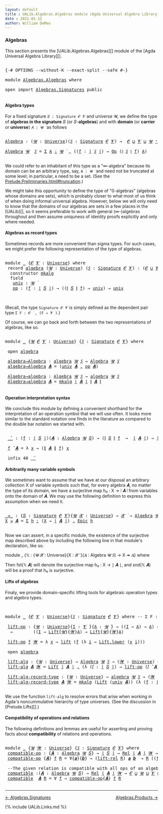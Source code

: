 ```yaml
---
layout: default
title : UALib.Algebras.Algebras module (Agda Universal Algebra Library)
date : 2021-01-12
author: William DeMeo
---
```


### <a id="algebras">Algebras</a>

This section presents the [UALib.Algebras.Algebras][] module of the [Agda Universal Algebra Library][].

<pre class="Agda">

<a id="292" class="Symbol">{-#</a> <a id="296" class="Keyword">OPTIONS</a> <a id="304" class="Pragma">--without-K</a> <a id="316" class="Pragma">--exact-split</a> <a id="330" class="Pragma">--safe</a> <a id="337" class="Symbol">#-}</a>

<a id="342" class="Keyword">module</a> <a id="349" href="Algebras.Algebras.html" class="Module">Algebras.Algebras</a> <a id="367" class="Keyword">where</a>

<a id="374" class="Keyword">open</a> <a id="379" class="Keyword">import</a> <a id="386" href="Algebras.Signatures.html" class="Module">Algebras.Signatures</a> <a id="406" class="Keyword">public</a>

</pre>


#### <a id="algebra-types">Algebra types</a>

For a fixed signature `𝑆 : Signature 𝓞 𝓥` and universe 𝓤, we define the type of **algebras in the signature** 𝑆 (or 𝑆-**algebras**) and with **domain** (or **carrier** or **universe**) `𝐴 : 𝓤 ̇` as follows

<pre class="Agda">

<a id="Algebra"></a><a id="694" href="Algebras.Algebras.html#694" class="Function">Algebra</a> <a id="702" class="Symbol">:</a> <a id="704" class="Symbol">(</a><a id="705" href="Algebras.Algebras.html#705" class="Bound">𝓤</a> <a id="707" class="Symbol">:</a> <a id="709" href="Agda.Primitive.html#423" class="Postulate">Universe</a><a id="717" class="Symbol">)(</a><a id="719" href="Algebras.Algebras.html#719" class="Bound">𝑆</a> <a id="721" class="Symbol">:</a> <a id="723" href="Algebras.Signatures.html#1299" class="Function">Signature</a> <a id="733" href="Prelude.Preliminaries.html#5703" class="Generalizable">𝓞</a> <a id="735" href="Universes.html#262" class="Generalizable">𝓥</a><a id="736" class="Symbol">)</a> <a id="738" class="Symbol">→</a>  <a id="741" href="Prelude.Preliminaries.html#5703" class="Generalizable">𝓞</a> <a id="743" href="Agda.Primitive.html#636" class="Primitive Operator">⊔</a> <a id="745" href="Universes.html#262" class="Generalizable">𝓥</a> <a id="747" href="Agda.Primitive.html#636" class="Primitive Operator">⊔</a> <a id="749" href="Algebras.Algebras.html#705" class="Bound">𝓤</a> <a id="751" href="Agda.Primitive.html#606" class="Primitive Operator">⁺</a> <a id="753" href="Universes.html#403" class="Function Operator">̇</a>

<a id="756" href="Algebras.Algebras.html#694" class="Function">Algebra</a> <a id="764" href="Algebras.Algebras.html#764" class="Bound">𝓤</a>  <a id="767" href="Algebras.Algebras.html#767" class="Bound">𝑆</a> <a id="769" class="Symbol">=</a> <a id="771" href="MGS-MLTT.html#3074" class="Function">Σ</a> <a id="773" href="Algebras.Algebras.html#773" class="Bound">A</a> <a id="775" href="MGS-MLTT.html#3074" class="Function">꞉</a> <a id="777" href="Algebras.Algebras.html#764" class="Bound">𝓤</a> <a id="779" href="Universes.html#403" class="Function Operator">̇</a> <a id="781" href="MGS-MLTT.html#3074" class="Function">,</a> <a id="783" class="Symbol">((</a><a id="785" href="Algebras.Algebras.html#785" class="Bound">f</a> <a id="787" class="Symbol">:</a> <a id="789" href="Prelude.Preliminaries.html#13781" class="Function Operator">∣</a> <a id="791" href="Algebras.Algebras.html#767" class="Bound">𝑆</a> <a id="793" href="Prelude.Preliminaries.html#13781" class="Function Operator">∣</a><a id="794" class="Symbol">)</a> <a id="796" class="Symbol">→</a> <a id="798" href="Algebras.Signatures.html#701" class="Function">Op</a> <a id="801" class="Symbol">(</a><a id="802" href="Prelude.Preliminaries.html#13859" class="Function Operator">∥</a> <a id="804" href="Algebras.Algebras.html#767" class="Bound">𝑆</a> <a id="806" href="Prelude.Preliminaries.html#13859" class="Function Operator">∥</a> <a id="808" href="Algebras.Algebras.html#785" class="Bound">f</a><a id="809" class="Symbol">)</a> <a id="811" href="Algebras.Algebras.html#773" class="Bound">A</a><a id="812" class="Symbol">)</a>

</pre>

We could refer to an inhabitant of this type as a "∞-algebra" because its domain can be an arbitrary type, say, `A : 𝓤 ̇` and need not be truncated at some level; in particular, `A` need to be a set. (See the [Prelude.Preliminaries.html#truncation](UALib.Prelude.Preliminaries.html#truncation).)

We might take this opportunity to define the type of "0-algebras" (algebras whose domains are sets), which is probably closer to what most of us think of when doing informal universal algebra.  However, below we will only need to know that the domains of our algebras are sets in a few places in the [UALib][], so it seems preferable to work with general (∞-)algebras throughout and then assume uniquness of identity proofs explicitly and only where needed.



#### <a id="algebras-as-record-types">Algebras as record types</a>

Sometimes records are more convenient than sigma types. For such cases, we might prefer the following representation of the type of algebras.

<pre class="Agda">

<a id="1810" class="Keyword">module</a> <a id="1817" href="Algebras.Algebras.html#1817" class="Module">_</a> <a id="1819" class="Symbol">{</a><a id="1820" href="Algebras.Algebras.html#1820" class="Bound">𝓞</a> <a id="1822" href="Algebras.Algebras.html#1822" class="Bound">𝓥</a> <a id="1824" class="Symbol">:</a> <a id="1826" href="Agda.Primitive.html#423" class="Postulate">Universe</a><a id="1834" class="Symbol">}</a> <a id="1836" class="Keyword">where</a>
 <a id="1843" class="Keyword">record</a> <a id="1850" href="Algebras.Algebras.html#1850" class="Record">algebra</a> <a id="1858" class="Symbol">(</a><a id="1859" href="Algebras.Algebras.html#1859" class="Bound">𝓤</a> <a id="1861" class="Symbol">:</a> <a id="1863" href="Agda.Primitive.html#423" class="Postulate">Universe</a><a id="1871" class="Symbol">)</a> <a id="1873" class="Symbol">(</a><a id="1874" href="Algebras.Algebras.html#1874" class="Bound">𝑆</a> <a id="1876" class="Symbol">:</a> <a id="1878" href="Algebras.Signatures.html#1299" class="Function">Signature</a> <a id="1888" href="Algebras.Algebras.html#1820" class="Bound">𝓞</a> <a id="1890" href="Algebras.Algebras.html#1822" class="Bound">𝓥</a><a id="1891" class="Symbol">)</a> <a id="1893" class="Symbol">:</a> <a id="1895" class="Symbol">(</a><a id="1896" href="Algebras.Algebras.html#1820" class="Bound">𝓞</a> <a id="1898" href="Agda.Primitive.html#636" class="Primitive Operator">⊔</a> <a id="1900" href="Algebras.Algebras.html#1822" class="Bound">𝓥</a> <a id="1902" href="Agda.Primitive.html#636" class="Primitive Operator">⊔</a> <a id="1904" href="Algebras.Algebras.html#1859" class="Bound">𝓤</a><a id="1905" class="Symbol">)</a> <a id="1907" href="Agda.Primitive.html#606" class="Primitive Operator">⁺</a> <a id="1909" href="Universes.html#403" class="Function Operator">̇</a> <a id="1911" class="Keyword">where</a>
  <a id="1919" class="Keyword">constructor</a> <a id="1931" href="Algebras.Algebras.html#1931" class="InductiveConstructor">mkalg</a>
  <a id="1939" class="Keyword">field</a>
   <a id="1948" href="Algebras.Algebras.html#1948" class="Field">univ</a> <a id="1953" class="Symbol">:</a> <a id="1955" href="Algebras.Algebras.html#1859" class="Bound">𝓤</a> <a id="1957" href="Universes.html#403" class="Function Operator">̇</a>
   <a id="1962" href="Algebras.Algebras.html#1962" class="Field">op</a> <a id="1965" class="Symbol">:</a> <a id="1967" class="Symbol">(</a><a id="1968" href="Algebras.Algebras.html#1968" class="Bound">f</a> <a id="1970" class="Symbol">:</a> <a id="1972" href="Prelude.Preliminaries.html#13781" class="Function Operator">∣</a> <a id="1974" href="Algebras.Algebras.html#1874" class="Bound">𝑆</a> <a id="1976" href="Prelude.Preliminaries.html#13781" class="Function Operator">∣</a><a id="1977" class="Symbol">)</a> <a id="1979" class="Symbol">→</a> <a id="1981" class="Symbol">((</a><a id="1983" href="Prelude.Preliminaries.html#13859" class="Function Operator">∥</a> <a id="1985" href="Algebras.Algebras.html#1874" class="Bound">𝑆</a> <a id="1987" href="Prelude.Preliminaries.html#13859" class="Function Operator">∥</a> <a id="1989" href="Algebras.Algebras.html#1968" class="Bound">f</a><a id="1990" class="Symbol">)</a> <a id="1992" class="Symbol">→</a> <a id="1994" href="Algebras.Algebras.html#1948" class="Field">univ</a><a id="1998" class="Symbol">)</a> <a id="2000" class="Symbol">→</a> <a id="2002" href="Algebras.Algebras.html#1948" class="Field">univ</a>


</pre>

(Recall, the type `Signature 𝓞 𝓥` is simply defined as the dependent pair type `Σ F ꞉ 𝓞 ̇ , (F → 𝓥 ̇)`.)

Of course, we can go back and forth between the two representations of algebras, like so.

<pre class="Agda">

<a id="2232" class="Keyword">module</a> <a id="2239" href="Algebras.Algebras.html#2239" class="Module">_</a> <a id="2241" class="Symbol">{</a><a id="2242" href="Algebras.Algebras.html#2242" class="Bound">𝓤</a> <a id="2244" href="Algebras.Algebras.html#2244" class="Bound">𝓞</a> <a id="2246" href="Algebras.Algebras.html#2246" class="Bound">𝓥</a> <a id="2248" class="Symbol">:</a> <a id="2250" href="Agda.Primitive.html#423" class="Postulate">Universe</a><a id="2258" class="Symbol">}</a> <a id="2260" class="Symbol">{</a><a id="2261" href="Algebras.Algebras.html#2261" class="Bound">𝑆</a> <a id="2263" class="Symbol">:</a> <a id="2265" href="Algebras.Signatures.html#1299" class="Function">Signature</a> <a id="2275" href="Algebras.Algebras.html#2244" class="Bound">𝓞</a> <a id="2277" href="Algebras.Algebras.html#2246" class="Bound">𝓥</a><a id="2278" class="Symbol">}</a> <a id="2280" class="Keyword">where</a>

 <a id="2288" class="Keyword">open</a> <a id="2293" href="Algebras.Algebras.html#1850" class="Module">algebra</a>

 <a id="2303" href="Algebras.Algebras.html#2303" class="Function">algebra→Algebra</a> <a id="2319" class="Symbol">:</a> <a id="2321" href="Algebras.Algebras.html#1850" class="Record">algebra</a> <a id="2329" href="Algebras.Algebras.html#2242" class="Bound">𝓤</a> <a id="2331" href="Algebras.Algebras.html#2261" class="Bound">𝑆</a> <a id="2333" class="Symbol">→</a> <a id="2335" href="Algebras.Algebras.html#694" class="Function">Algebra</a> <a id="2343" href="Algebras.Algebras.html#2242" class="Bound">𝓤</a> <a id="2345" href="Algebras.Algebras.html#2261" class="Bound">𝑆</a>
 <a id="2348" href="Algebras.Algebras.html#2303" class="Function">algebra→Algebra</a> <a id="2364" href="Algebras.Algebras.html#2364" class="Bound">𝑨</a> <a id="2366" class="Symbol">=</a> <a id="2368" class="Symbol">(</a><a id="2369" href="Algebras.Algebras.html#1948" class="Field">univ</a> <a id="2374" href="Algebras.Algebras.html#2364" class="Bound">𝑨</a> <a id="2376" href="Prelude.Equality.html#463" class="InductiveConstructor Operator">,</a> <a id="2378" href="Algebras.Algebras.html#1962" class="Field">op</a> <a id="2381" href="Algebras.Algebras.html#2364" class="Bound">𝑨</a><a id="2382" class="Symbol">)</a>

 <a id="2386" href="Algebras.Algebras.html#2386" class="Function">Algebra→algebra</a> <a id="2402" class="Symbol">:</a> <a id="2404" href="Algebras.Algebras.html#694" class="Function">Algebra</a> <a id="2412" href="Algebras.Algebras.html#2242" class="Bound">𝓤</a> <a id="2414" href="Algebras.Algebras.html#2261" class="Bound">𝑆</a> <a id="2416" class="Symbol">→</a> <a id="2418" href="Algebras.Algebras.html#1850" class="Record">algebra</a> <a id="2426" href="Algebras.Algebras.html#2242" class="Bound">𝓤</a> <a id="2428" href="Algebras.Algebras.html#2261" class="Bound">𝑆</a>
 <a id="2431" href="Algebras.Algebras.html#2386" class="Function">Algebra→algebra</a> <a id="2447" href="Algebras.Algebras.html#2447" class="Bound">𝑨</a> <a id="2449" class="Symbol">=</a> <a id="2451" href="Algebras.Algebras.html#1931" class="InductiveConstructor">mkalg</a> <a id="2457" href="Prelude.Preliminaries.html#13781" class="Function Operator">∣</a> <a id="2459" href="Algebras.Algebras.html#2447" class="Bound">𝑨</a> <a id="2461" href="Prelude.Preliminaries.html#13781" class="Function Operator">∣</a> <a id="2463" href="Prelude.Preliminaries.html#13859" class="Function Operator">∥</a> <a id="2465" href="Algebras.Algebras.html#2447" class="Bound">𝑨</a> <a id="2467" href="Prelude.Preliminaries.html#13859" class="Function Operator">∥</a>

</pre>




#### <a id="operation-interpretation-syntax">Operation interpretation syntax</a>

We conclude this module by defining a convenient shorthand for the interpretation of an operation symbol that we will use often.  It looks more similar to the standard notation one finds in the literature as compared to the double bar notation we started with.

<pre class="Agda">

 <a id="2844" href="Algebras.Algebras.html#2844" class="Function Operator">_̂_</a> <a id="2848" class="Symbol">:</a> <a id="2850" class="Symbol">(</a><a id="2851" href="Algebras.Algebras.html#2851" class="Bound">f</a> <a id="2853" class="Symbol">:</a> <a id="2855" href="Prelude.Preliminaries.html#13781" class="Function Operator">∣</a> <a id="2857" href="Algebras.Algebras.html#2261" class="Bound">𝑆</a> <a id="2859" href="Prelude.Preliminaries.html#13781" class="Function Operator">∣</a><a id="2860" class="Symbol">)(</a><a id="2862" href="Algebras.Algebras.html#2862" class="Bound">𝑨</a> <a id="2864" class="Symbol">:</a> <a id="2866" href="Algebras.Algebras.html#694" class="Function">Algebra</a> <a id="2874" href="Algebras.Algebras.html#2242" class="Bound">𝓤</a> <a id="2876" href="Algebras.Algebras.html#2261" class="Bound">𝑆</a><a id="2877" class="Symbol">)</a> <a id="2879" class="Symbol">→</a> <a id="2881" class="Symbol">(</a><a id="2882" href="Prelude.Preliminaries.html#13859" class="Function Operator">∥</a> <a id="2884" href="Algebras.Algebras.html#2261" class="Bound">𝑆</a> <a id="2886" href="Prelude.Preliminaries.html#13859" class="Function Operator">∥</a> <a id="2888" href="Algebras.Algebras.html#2851" class="Bound">f</a>  <a id="2891" class="Symbol">→</a>  <a id="2894" href="Prelude.Preliminaries.html#13781" class="Function Operator">∣</a> <a id="2896" href="Algebras.Algebras.html#2862" class="Bound">𝑨</a> <a id="2898" href="Prelude.Preliminaries.html#13781" class="Function Operator">∣</a><a id="2899" class="Symbol">)</a> <a id="2901" class="Symbol">→</a> <a id="2903" href="Prelude.Preliminaries.html#13781" class="Function Operator">∣</a> <a id="2905" href="Algebras.Algebras.html#2862" class="Bound">𝑨</a> <a id="2907" href="Prelude.Preliminaries.html#13781" class="Function Operator">∣</a>

 <a id="2911" href="Algebras.Algebras.html#2911" class="Bound">f</a> <a id="2913" href="Algebras.Algebras.html#2844" class="Function Operator">̂</a> <a id="2915" href="Algebras.Algebras.html#2915" class="Bound">𝑨</a> <a id="2917" class="Symbol">=</a> <a id="2919" class="Symbol">λ</a> <a id="2921" href="Algebras.Algebras.html#2921" class="Bound">x</a> <a id="2923" class="Symbol">→</a> <a id="2925" class="Symbol">(</a><a id="2926" href="Prelude.Preliminaries.html#13859" class="Function Operator">∥</a> <a id="2928" href="Algebras.Algebras.html#2915" class="Bound">𝑨</a> <a id="2930" href="Prelude.Preliminaries.html#13859" class="Function Operator">∥</a> <a id="2932" href="Algebras.Algebras.html#2911" class="Bound">f</a><a id="2933" class="Symbol">)</a> <a id="2935" href="Algebras.Algebras.html#2921" class="Bound">x</a>

 <a id="2939" class="Keyword">infix</a> <a id="2945" class="Number">40</a> <a id="2948" href="Algebras.Algebras.html#2844" class="Function Operator">_̂_</a>
</pre>




#### <a id="arbitrarily-many-variable-symbols">Arbitrarily many variable symbols</a>

We sometimes want to assume that we have at our disposal an arbitrary collection X of variable symbols such that, for every algebra 𝑨, no matter the type of its domain, we have a surjective map h₀ : X → ∣ 𝑨 ∣ from variables onto the domain of 𝑨.  We may use the following definition to express this assumption when we need it.

<pre class="Agda">

<a id="_↠_"></a><a id="3395" href="Algebras.Algebras.html#3395" class="Function Operator">_↠_</a> <a id="3399" class="Symbol">:</a> <a id="3401" class="Symbol">{</a><a id="3402" href="Algebras.Algebras.html#3402" class="Bound">𝑆</a> <a id="3404" class="Symbol">:</a> <a id="3406" href="Algebras.Signatures.html#1299" class="Function">Signature</a> <a id="3416" href="Prelude.Preliminaries.html#5703" class="Generalizable">𝓞</a> <a id="3418" href="Universes.html#262" class="Generalizable">𝓥</a><a id="3419" class="Symbol">}{</a><a id="3421" href="Algebras.Algebras.html#3421" class="Bound">𝓤</a> <a id="3423" href="Algebras.Algebras.html#3423" class="Bound">𝓧</a> <a id="3425" class="Symbol">:</a> <a id="3427" href="Agda.Primitive.html#423" class="Postulate">Universe</a><a id="3435" class="Symbol">}</a> <a id="3437" class="Symbol">→</a> <a id="3439" href="Algebras.Algebras.html#3423" class="Bound">𝓧</a> <a id="3441" href="Universes.html#403" class="Function Operator">̇</a> <a id="3443" class="Symbol">→</a> <a id="3445" href="Algebras.Algebras.html#694" class="Function">Algebra</a> <a id="3453" href="Algebras.Algebras.html#3421" class="Bound">𝓤</a> <a id="3455" href="Algebras.Algebras.html#3402" class="Bound">𝑆</a> <a id="3457" class="Symbol">→</a> <a id="3459" href="Algebras.Algebras.html#3423" class="Bound">𝓧</a> <a id="3461" href="Agda.Primitive.html#636" class="Primitive Operator">⊔</a> <a id="3463" href="Algebras.Algebras.html#3421" class="Bound">𝓤</a> <a id="3465" href="Universes.html#403" class="Function Operator">̇</a>
<a id="3467" href="Algebras.Algebras.html#3467" class="Bound">X</a> <a id="3469" href="Algebras.Algebras.html#3395" class="Function Operator">↠</a> <a id="3471" href="Algebras.Algebras.html#3471" class="Bound">𝑨</a> <a id="3473" class="Symbol">=</a> <a id="3475" href="MGS-MLTT.html#3074" class="Function">Σ</a> <a id="3477" href="Algebras.Algebras.html#3477" class="Bound">h</a> <a id="3479" href="MGS-MLTT.html#3074" class="Function">꞉</a> <a id="3481" class="Symbol">(</a><a id="3482" href="Algebras.Algebras.html#3467" class="Bound">X</a> <a id="3484" class="Symbol">→</a> <a id="3486" href="Prelude.Preliminaries.html#13781" class="Function Operator">∣</a> <a id="3488" href="Algebras.Algebras.html#3471" class="Bound">𝑨</a> <a id="3490" href="Prelude.Preliminaries.html#13781" class="Function Operator">∣</a><a id="3491" class="Symbol">)</a> <a id="3493" href="MGS-MLTT.html#3074" class="Function">,</a> <a id="3495" href="Prelude.Inverses.html#2632" class="Function">Epic</a> <a id="3500" href="Algebras.Algebras.html#3477" class="Bound">h</a>

</pre>

Now we can assert, in a specific module, the existence of the surjective map described above by including the following line in that module's declaration, like so.

module _ {𝕏 : {𝓤 𝓧 : Universe}{X : 𝓧 ̇ }(𝑨 : Algebra 𝓤 𝑆) → X ↠ 𝑨} where

Then fst(𝕏 𝑨) will denote the surjective map h₀ : X → ∣ 𝑨 ∣, and snd(𝕏 𝑨) will be a proof that h₀ is surjective.




#### <a id="lifts-of-algebras">Lifts of algebras</a>

Finaly, we provide domain-specific lifting tools for algebraic operation types and algebra types.
<pre class="Agda">


<a id="4038" class="Keyword">module</a> <a id="4045" href="Algebras.Algebras.html#4045" class="Module">_</a> <a id="4047" class="Symbol">{</a><a id="4048" href="Algebras.Algebras.html#4048" class="Bound">𝓞</a> <a id="4050" href="Algebras.Algebras.html#4050" class="Bound">𝓥</a> <a id="4052" class="Symbol">:</a> <a id="4054" href="Agda.Primitive.html#423" class="Postulate">Universe</a><a id="4062" class="Symbol">}{</a><a id="4064" href="Algebras.Algebras.html#4064" class="Bound">𝑆</a> <a id="4066" class="Symbol">:</a> <a id="4068" href="Algebras.Signatures.html#1299" class="Function">Signature</a> <a id="4078" href="Algebras.Algebras.html#4048" class="Bound">𝓞</a> <a id="4080" href="Algebras.Algebras.html#4050" class="Bound">𝓥</a><a id="4081" class="Symbol">}</a> <a id="4083" class="Keyword">where</a> <a id="4089" class="Comment">-- Σ F ꞉ 𝓞 ̇ , ( F → 𝓥 ̇)} where</a>

 <a id="4124" href="Algebras.Algebras.html#4124" class="Function">lift-op</a> <a id="4132" class="Symbol">:</a> <a id="4134" class="Symbol">{</a><a id="4135" href="Algebras.Algebras.html#4135" class="Bound">𝓤</a> <a id="4137" class="Symbol">:</a> <a id="4139" href="Agda.Primitive.html#423" class="Postulate">Universe</a><a id="4147" class="Symbol">}{</a><a id="4149" href="Algebras.Algebras.html#4149" class="Bound">I</a> <a id="4151" class="Symbol">:</a> <a id="4153" href="Algebras.Algebras.html#4050" class="Bound">𝓥</a> <a id="4155" href="Universes.html#403" class="Function Operator">̇</a><a id="4156" class="Symbol">}{</a><a id="4158" href="Algebras.Algebras.html#4158" class="Bound">A</a> <a id="4160" class="Symbol">:</a> <a id="4162" href="Algebras.Algebras.html#4135" class="Bound">𝓤</a> <a id="4164" href="Universes.html#403" class="Function Operator">̇</a><a id="4165" class="Symbol">}</a> <a id="4167" class="Symbol">→</a> <a id="4169" class="Symbol">((</a><a id="4171" href="Algebras.Algebras.html#4149" class="Bound">I</a> <a id="4173" class="Symbol">→</a> <a id="4175" href="Algebras.Algebras.html#4158" class="Bound">A</a><a id="4176" class="Symbol">)</a> <a id="4178" class="Symbol">→</a> <a id="4180" href="Algebras.Algebras.html#4158" class="Bound">A</a><a id="4181" class="Symbol">)</a> <a id="4183" class="Symbol">→</a> <a id="4185" class="Symbol">(</a><a id="4186" href="Algebras.Algebras.html#4186" class="Bound">𝓦</a> <a id="4188" class="Symbol">:</a> <a id="4190" href="Agda.Primitive.html#423" class="Postulate">Universe</a><a id="4198" class="Symbol">)</a>
  <a id="4202" class="Symbol">→</a>        <a id="4211" class="Symbol">((</a><a id="4213" href="Algebras.Algebras.html#4149" class="Bound">I</a> <a id="4215" class="Symbol">→</a> <a id="4217" href="Prelude.Lifts.html#2412" class="Record">Lift</a><a id="4221" class="Symbol">{</a><a id="4222" href="Algebras.Algebras.html#4135" class="Bound">𝓤</a><a id="4223" class="Symbol">}{</a><a id="4225" href="Algebras.Algebras.html#4186" class="Bound">𝓦</a><a id="4226" class="Symbol">}</a><a id="4227" href="Algebras.Algebras.html#4158" class="Bound">A</a><a id="4228" class="Symbol">)</a> <a id="4230" class="Symbol">→</a> <a id="4232" href="Prelude.Lifts.html#2412" class="Record">Lift</a><a id="4236" class="Symbol">{</a><a id="4237" href="Algebras.Algebras.html#4135" class="Bound">𝓤</a><a id="4238" class="Symbol">}{</a><a id="4240" href="Algebras.Algebras.html#4186" class="Bound">𝓦</a><a id="4241" class="Symbol">}</a><a id="4242" href="Algebras.Algebras.html#4158" class="Bound">A</a><a id="4243" class="Symbol">)</a>

 <a id="4247" href="Algebras.Algebras.html#4124" class="Function">lift-op</a> <a id="4255" href="Algebras.Algebras.html#4255" class="Bound">f</a> <a id="4257" href="Algebras.Algebras.html#4257" class="Bound">𝓦</a> <a id="4259" class="Symbol">=</a> <a id="4261" class="Symbol">λ</a> <a id="4263" href="Algebras.Algebras.html#4263" class="Bound">x</a> <a id="4265" class="Symbol">→</a> <a id="4267" href="Prelude.Lifts.html#2474" class="InductiveConstructor">lift</a> <a id="4272" class="Symbol">(</a><a id="4273" href="Algebras.Algebras.html#4255" class="Bound">f</a> <a id="4275" class="Symbol">(λ</a> <a id="4278" href="Algebras.Algebras.html#4278" class="Bound">i</a> <a id="4280" class="Symbol">→</a> <a id="4282" href="Prelude.Lifts.html#2486" class="Field">Lift.lower</a> <a id="4293" class="Symbol">(</a><a id="4294" href="Algebras.Algebras.html#4263" class="Bound">x</a> <a id="4296" href="Algebras.Algebras.html#4278" class="Bound">i</a><a id="4297" class="Symbol">)))</a>

 <a id="4303" class="Keyword">open</a> <a id="4308" href="Algebras.Algebras.html#1850" class="Module">algebra</a>

 <a id="4318" href="Algebras.Algebras.html#4318" class="Function">lift-alg</a> <a id="4327" class="Symbol">:</a> <a id="4329" class="Symbol">{</a><a id="4330" href="Algebras.Algebras.html#4330" class="Bound">𝓤</a> <a id="4332" class="Symbol">:</a> <a id="4334" href="Agda.Primitive.html#423" class="Postulate">Universe</a><a id="4342" class="Symbol">}</a> <a id="4344" class="Symbol">→</a> <a id="4346" href="Algebras.Algebras.html#694" class="Function">Algebra</a> <a id="4354" href="Algebras.Algebras.html#4330" class="Bound">𝓤</a> <a id="4356" href="Algebras.Algebras.html#4064" class="Bound">𝑆</a> <a id="4358" class="Symbol">→</a> <a id="4360" class="Symbol">(</a><a id="4361" href="Algebras.Algebras.html#4361" class="Bound">𝓦</a> <a id="4363" class="Symbol">:</a> <a id="4365" href="Agda.Primitive.html#423" class="Postulate">Universe</a><a id="4373" class="Symbol">)</a> <a id="4375" class="Symbol">→</a> <a id="4377" href="Algebras.Algebras.html#694" class="Function">Algebra</a> <a id="4385" class="Symbol">(</a><a id="4386" href="Algebras.Algebras.html#4330" class="Bound">𝓤</a> <a id="4388" href="Agda.Primitive.html#636" class="Primitive Operator">⊔</a> <a id="4390" href="Algebras.Algebras.html#4361" class="Bound">𝓦</a><a id="4391" class="Symbol">)</a> <a id="4393" href="Algebras.Algebras.html#4064" class="Bound">𝑆</a>
 <a id="4396" href="Algebras.Algebras.html#4318" class="Function">lift-alg</a> <a id="4405" href="Algebras.Algebras.html#4405" class="Bound">𝑨</a> <a id="4407" href="Algebras.Algebras.html#4407" class="Bound">𝓦</a> <a id="4409" class="Symbol">=</a> <a id="4411" href="Prelude.Lifts.html#2412" class="Record">Lift</a> <a id="4416" href="Prelude.Preliminaries.html#13781" class="Function Operator">∣</a> <a id="4418" href="Algebras.Algebras.html#4405" class="Bound">𝑨</a> <a id="4420" href="Prelude.Preliminaries.html#13781" class="Function Operator">∣</a> <a id="4422" href="Prelude.Equality.html#463" class="InductiveConstructor Operator">,</a> <a id="4424" class="Symbol">(λ</a> <a id="4427" class="Symbol">(</a><a id="4428" href="Algebras.Algebras.html#4428" class="Bound">𝑓</a> <a id="4430" class="Symbol">:</a> <a id="4432" href="Prelude.Preliminaries.html#13781" class="Function Operator">∣</a> <a id="4434" href="Algebras.Algebras.html#4064" class="Bound">𝑆</a> <a id="4436" href="Prelude.Preliminaries.html#13781" class="Function Operator">∣</a><a id="4437" class="Symbol">)</a> <a id="4439" class="Symbol">→</a> <a id="4441" href="Algebras.Algebras.html#4124" class="Function">lift-op</a> <a id="4449" class="Symbol">(</a><a id="4450" href="Algebras.Algebras.html#4428" class="Bound">𝑓</a> <a id="4452" href="Algebras.Algebras.html#2844" class="Function Operator">̂</a> <a id="4454" href="Algebras.Algebras.html#4405" class="Bound">𝑨</a><a id="4455" class="Symbol">)</a> <a id="4457" href="Algebras.Algebras.html#4407" class="Bound">𝓦</a><a id="4458" class="Symbol">)</a>

 <a id="4462" href="Algebras.Algebras.html#4462" class="Function">lift-alg-record-type</a> <a id="4483" class="Symbol">:</a> <a id="4485" class="Symbol">{</a><a id="4486" href="Algebras.Algebras.html#4486" class="Bound">𝓤</a> <a id="4488" class="Symbol">:</a> <a id="4490" href="Agda.Primitive.html#423" class="Postulate">Universe</a><a id="4498" class="Symbol">}</a> <a id="4500" class="Symbol">→</a> <a id="4502" href="Algebras.Algebras.html#1850" class="Record">algebra</a> <a id="4510" href="Algebras.Algebras.html#4486" class="Bound">𝓤</a> <a id="4512" href="Algebras.Algebras.html#4064" class="Bound">𝑆</a> <a id="4514" class="Symbol">→</a> <a id="4516" class="Symbol">(</a><a id="4517" href="Algebras.Algebras.html#4517" class="Bound">𝓦</a> <a id="4519" class="Symbol">:</a> <a id="4521" href="Agda.Primitive.html#423" class="Postulate">Universe</a><a id="4529" class="Symbol">)</a> <a id="4531" class="Symbol">→</a> <a id="4533" href="Algebras.Algebras.html#1850" class="Record">algebra</a> <a id="4541" class="Symbol">(</a><a id="4542" href="Algebras.Algebras.html#4486" class="Bound">𝓤</a> <a id="4544" href="Agda.Primitive.html#636" class="Primitive Operator">⊔</a> <a id="4546" href="Algebras.Algebras.html#4517" class="Bound">𝓦</a><a id="4547" class="Symbol">)</a> <a id="4549" href="Algebras.Algebras.html#4064" class="Bound">𝑆</a>
 <a id="4552" href="Algebras.Algebras.html#4462" class="Function">lift-alg-record-type</a> <a id="4573" href="Algebras.Algebras.html#4573" class="Bound">𝑨</a> <a id="4575" href="Algebras.Algebras.html#4575" class="Bound">𝓦</a> <a id="4577" class="Symbol">=</a> <a id="4579" href="Algebras.Algebras.html#1931" class="InductiveConstructor">mkalg</a> <a id="4585" class="Symbol">(</a><a id="4586" href="Prelude.Lifts.html#2412" class="Record">Lift</a> <a id="4591" class="Symbol">(</a><a id="4592" href="Algebras.Algebras.html#1948" class="Field">univ</a> <a id="4597" href="Algebras.Algebras.html#4573" class="Bound">𝑨</a><a id="4598" class="Symbol">))</a> <a id="4601" class="Symbol">(λ</a> <a id="4604" class="Symbol">(</a><a id="4605" href="Algebras.Algebras.html#4605" class="Bound">f</a> <a id="4607" class="Symbol">:</a> <a id="4609" href="Prelude.Preliminaries.html#13781" class="Function Operator">∣</a> <a id="4611" href="Algebras.Algebras.html#4064" class="Bound">𝑆</a> <a id="4613" href="Prelude.Preliminaries.html#13781" class="Function Operator">∣</a><a id="4614" class="Symbol">)</a> <a id="4616" class="Symbol">→</a> <a id="4618" href="Algebras.Algebras.html#4124" class="Function">lift-op</a> <a id="4626" class="Symbol">((</a><a id="4628" href="Algebras.Algebras.html#1962" class="Field">op</a> <a id="4631" href="Algebras.Algebras.html#4573" class="Bound">𝑨</a><a id="4632" class="Symbol">)</a> <a id="4634" href="Algebras.Algebras.html#4605" class="Bound">f</a><a id="4635" class="Symbol">)</a> <a id="4637" href="Algebras.Algebras.html#4575" class="Bound">𝓦</a><a id="4638" class="Symbol">)</a>

</pre>

We use the function `lift-alg` to resolve errors that arise when working in Agda's noncummulative hierarchy of type universes. (See the discussion in [Prelude.Lifts][].)




#### <a id="compatibility-of-operations-and-relations">Compatibility of operations and relations</a>

The following definitions and lemmas are useful for asserting and proving facts about **compatibility** of relations and operations.

<pre class="Agda">

<a id="5077" class="Keyword">module</a> <a id="5084" href="Algebras.Algebras.html#5084" class="Module">_</a> <a id="5086" class="Symbol">{</a><a id="5087" href="Algebras.Algebras.html#5087" class="Bound">𝓤</a> <a id="5089" href="Algebras.Algebras.html#5089" class="Bound">𝓦</a> <a id="5091" class="Symbol">:</a> <a id="5093" href="Agda.Primitive.html#423" class="Postulate">Universe</a><a id="5101" class="Symbol">}</a> <a id="5103" class="Symbol">{</a><a id="5104" href="Algebras.Algebras.html#5104" class="Bound">𝑆</a> <a id="5106" class="Symbol">:</a> <a id="5108" href="Algebras.Signatures.html#1299" class="Function">Signature</a> <a id="5118" href="Prelude.Preliminaries.html#5703" class="Generalizable">𝓞</a> <a id="5120" href="Universes.html#262" class="Generalizable">𝓥</a><a id="5121" class="Symbol">}</a> <a id="5123" class="Keyword">where</a>
 <a id="5130" href="Algebras.Algebras.html#5130" class="Function">compatible-op</a> <a id="5144" class="Symbol">:</a> <a id="5146" class="Symbol">{</a><a id="5147" href="Algebras.Algebras.html#5147" class="Bound">𝑨</a> <a id="5149" class="Symbol">:</a> <a id="5151" href="Algebras.Algebras.html#694" class="Function">Algebra</a> <a id="5159" href="Algebras.Algebras.html#5087" class="Bound">𝓤</a> <a id="5161" href="Algebras.Algebras.html#5104" class="Bound">𝑆</a><a id="5162" class="Symbol">}</a> <a id="5164" class="Symbol">→</a> <a id="5166" href="Prelude.Preliminaries.html#13781" class="Function Operator">∣</a> <a id="5168" href="Algebras.Algebras.html#5104" class="Bound">𝑆</a> <a id="5170" href="Prelude.Preliminaries.html#13781" class="Function Operator">∣</a> <a id="5172" class="Symbol">→</a> <a id="5174" href="Relations.Binary.html#1464" class="Function">Rel</a> <a id="5178" href="Prelude.Preliminaries.html#13781" class="Function Operator">∣</a> <a id="5180" href="Algebras.Algebras.html#5147" class="Bound">𝑨</a> <a id="5182" href="Prelude.Preliminaries.html#13781" class="Function Operator">∣</a> <a id="5184" href="Algebras.Algebras.html#5089" class="Bound">𝓦</a> <a id="5186" class="Symbol">→</a> <a id="5188" href="Algebras.Algebras.html#5087" class="Bound">𝓤</a> <a id="5190" href="Agda.Primitive.html#636" class="Primitive Operator">⊔</a> <a id="5192" href="Algebras.Algebras.html#5120" class="Bound">𝓥</a> <a id="5194" href="Agda.Primitive.html#636" class="Primitive Operator">⊔</a> <a id="5196" href="Algebras.Algebras.html#5089" class="Bound">𝓦</a> <a id="5198" href="Universes.html#403" class="Function Operator">̇</a>
 <a id="5201" href="Algebras.Algebras.html#5130" class="Function">compatible-op</a> <a id="5215" class="Symbol">{</a><a id="5216" href="Algebras.Algebras.html#5216" class="Bound">𝑨</a><a id="5217" class="Symbol">}</a> <a id="5219" href="Algebras.Algebras.html#5219" class="Bound">f</a> <a id="5221" href="Algebras.Algebras.html#5221" class="Bound">R</a> <a id="5223" class="Symbol">=</a> <a id="5225" class="Symbol">∀{</a><a id="5227" href="Algebras.Algebras.html#5227" class="Bound">𝒂</a><a id="5228" class="Symbol">}{</a><a id="5230" href="Algebras.Algebras.html#5230" class="Bound">𝒃</a><a id="5231" class="Symbol">}</a> <a id="5233" class="Symbol">→</a> <a id="5235" class="Symbol">(</a><a id="5236" href="Relations.Quotients.html#5293" class="Function">lift-rel</a> <a id="5245" href="Algebras.Algebras.html#5221" class="Bound">R</a><a id="5246" class="Symbol">)</a> <a id="5248" href="Algebras.Algebras.html#5227" class="Bound">𝒂</a> <a id="5250" href="Algebras.Algebras.html#5230" class="Bound">𝒃</a>  <a id="5253" class="Symbol">→</a> <a id="5255" href="Algebras.Algebras.html#5221" class="Bound">R</a> <a id="5257" class="Symbol">((</a><a id="5259" href="Algebras.Algebras.html#5219" class="Bound">f</a> <a id="5261" href="Algebras.Algebras.html#2844" class="Function Operator">̂</a> <a id="5263" href="Algebras.Algebras.html#5216" class="Bound">𝑨</a><a id="5264" class="Symbol">)</a> <a id="5266" href="Algebras.Algebras.html#5227" class="Bound">𝒂</a><a id="5267" class="Symbol">)</a> <a id="5269" class="Symbol">((</a><a id="5271" href="Algebras.Algebras.html#5219" class="Bound">f</a> <a id="5273" href="Algebras.Algebras.html#2844" class="Function Operator">̂</a> <a id="5275" href="Algebras.Algebras.html#5216" class="Bound">𝑨</a><a id="5276" class="Symbol">)</a> <a id="5278" href="Algebras.Algebras.html#5230" class="Bound">𝒃</a><a id="5279" class="Symbol">)</a>

 <a id="5283" class="Comment">--The given relation is compatible with all ops of an algebra.</a>
 <a id="5347" href="Algebras.Algebras.html#5347" class="Function">compatible</a> <a id="5358" class="Symbol">:(</a><a id="5360" href="Algebras.Algebras.html#5360" class="Bound">𝑨</a> <a id="5362" class="Symbol">:</a> <a id="5364" href="Algebras.Algebras.html#694" class="Function">Algebra</a> <a id="5372" href="Algebras.Algebras.html#5087" class="Bound">𝓤</a> <a id="5374" href="Algebras.Algebras.html#5104" class="Bound">𝑆</a><a id="5375" class="Symbol">)</a> <a id="5377" class="Symbol">→</a> <a id="5379" href="Relations.Binary.html#1464" class="Function">Rel</a> <a id="5383" href="Prelude.Preliminaries.html#13781" class="Function Operator">∣</a> <a id="5385" href="Algebras.Algebras.html#5360" class="Bound">𝑨</a> <a id="5387" href="Prelude.Preliminaries.html#13781" class="Function Operator">∣</a> <a id="5389" href="Algebras.Algebras.html#5089" class="Bound">𝓦</a> <a id="5391" class="Symbol">→</a> <a id="5393" href="Algebras.Algebras.html#5118" class="Bound">𝓞</a> <a id="5395" href="Agda.Primitive.html#636" class="Primitive Operator">⊔</a> <a id="5397" href="Algebras.Algebras.html#5087" class="Bound">𝓤</a> <a id="5399" href="Agda.Primitive.html#636" class="Primitive Operator">⊔</a> <a id="5401" href="Algebras.Algebras.html#5120" class="Bound">𝓥</a> <a id="5403" href="Agda.Primitive.html#636" class="Primitive Operator">⊔</a> <a id="5405" href="Algebras.Algebras.html#5089" class="Bound">𝓦</a> <a id="5407" href="Universes.html#403" class="Function Operator">̇</a>
 <a id="5410" href="Algebras.Algebras.html#5347" class="Function">compatible</a>  <a id="5422" href="Algebras.Algebras.html#5422" class="Bound">𝑨</a> <a id="5424" href="Algebras.Algebras.html#5424" class="Bound">R</a> <a id="5426" class="Symbol">=</a> <a id="5428" class="Symbol">∀</a> <a id="5430" href="Algebras.Algebras.html#5430" class="Bound">f</a> <a id="5432" class="Symbol">→</a> <a id="5434" href="Algebras.Algebras.html#5130" class="Function">compatible-op</a><a id="5447" class="Symbol">{</a><a id="5448" href="Algebras.Algebras.html#5422" class="Bound">𝑨</a><a id="5449" class="Symbol">}</a> <a id="5451" href="Algebras.Algebras.html#5430" class="Bound">f</a> <a id="5453" href="Algebras.Algebras.html#5424" class="Bound">R</a>

</pre>


--------------------------------------

[← Algebras.Signatures](Algebras.Signatures.html)
<span style="float:right;">[Algebras.Products →](Algebras.Products.html)</span>


{% include UALib.Links.md %}

